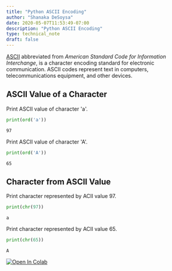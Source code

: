 ```yaml
---
title: "Python ASCII Encoding"
author: "Shanaka DeSoysa"
date: 2020-05-07T11:53:49-07:00
description: "Python ASCII Encoding"
type: technical_note
draft: false
---
```


[ASCII](https://en.wikipedia.org/wiki/ASCII) abbreviated from *American Standard Code for Information Interchange*, is a character encoding standard for electronic communication. ASCII codes represent text in computers, telecommunications equipment, and other devices.

## ASCII Value of a Character

Print ASCII value of character 'a'.


```python
print(ord('a'))
```

    97


Print ASCII value of character 'A'.


```python
print(ord('A'))
```

    65


## Character from ASCII Value

Print character represented by ACII value 97.


```python
print(chr(97))
```

    a


Print character represented by ACII value 65.


```python
print(chr(65))
```

    A


<a href="https://colab.research.google.com/github/shanaka-desoysa/notes/blob/master/content/python/basics/ASCII.ipynb" target="_parent"><img src="https://colab.research.google.com/assets/colab-badge.svg" alt="Open In Colab"/></a>
